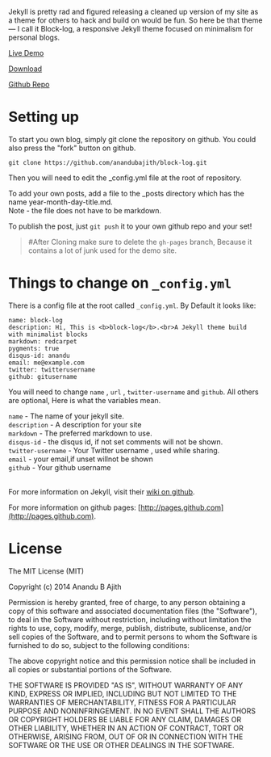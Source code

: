 Jekyll is pretty rad and figured releasing a cleaned up version of my site as a theme for others to hack and build on would be fun. So here be that theme — I call it Block-log, a responsive Jekyll theme focused on minimalism for personal blogs.

[Live Demo](https://anandu.net/block-log)

[Download](https://github.com/anandubajith/block-log/archive/master.zip)

[Github Repo](https://github.com/anandubajith/block-log)


Setting up
====================
To start you own blog, simply git clone the repository on github. You could also press the "fork" button on github.
<pre><code>git clone https://github.com/anandubajith/block-log.git</code></pre>
Then you will need to edit the _config.yml file at the root of repository.

To add your own posts, add a file to the _posts directory which has the name year-month-day-title.md. 
<br>Note - the file does not have to be markdown.

To publish the post, just <code>git push</code> it to your own github repo and your set!
> #After Cloning make sure to delete the <code>gh-pages</code> branch, Because it contains a lot of junk used for the demo site.

Things to change on `_config.yml`
====================
There is a config file at the root called `_config.yml`. By Default it looks like:

    name: block-log
    description: Hi, This is <b>block-log</b>.<br>A Jekyll theme build with minimalist blocks
    markdown: redcarpet
    pygments: true
    disqus-id: anandu
    email: me@example.com
    twitter: twitterusername
    github: gitusername
    
You will need to change <code>name</code> , <code>url</code> , <code>twitter-username</code> and <code>github</code>. All others are optional, Here is what the variables mean.<br>

<code>name</code> - The name of your jekyll site.<br>
<code>description</code> - A description for your site<br>
<code>markdown</code> - The preferred markdown to use. <br>
<code>disqus-id</code> - the disqus id, if not set comments will not be shown.<br>
<code>twitter-username</code> - Your Twitter username , used while sharing.<br>
<code>email</code> - your email,if unset willnot be shown<br>
<code>github</code> - Your github username<br><br>

For more information on Jekyll, visit their [wiki on github](https://github.com/mojombo/jekyll/wiki).

For more information on github pages: [http://pages.github.com](http://pages.github.com).

License
====================
The MIT License (MIT)

Copyright (c) 2014 Anandu B Ajith

Permission is hereby granted, free of charge, to any person obtaining a copy
of this software and associated documentation files (the "Software"), to deal
in the Software without restriction, including without limitation the rights
to use, copy, modify, merge, publish, distribute, sublicense, and/or sell
copies of the Software, and to permit persons to whom the Software is
furnished to do so, subject to the following conditions:

The above copyright notice and this permission notice shall be included in all
copies or substantial portions of the Software.

THE SOFTWARE IS PROVIDED "AS IS", WITHOUT WARRANTY OF ANY KIND, EXPRESS OR
IMPLIED, INCLUDING BUT NOT LIMITED TO THE WARRANTIES OF MERCHANTABILITY,
FITNESS FOR A PARTICULAR PURPOSE AND NONINFRINGEMENT. IN NO EVENT SHALL THE
AUTHORS OR COPYRIGHT HOLDERS BE LIABLE FOR ANY CLAIM, DAMAGES OR OTHER
LIABILITY, WHETHER IN AN ACTION OF CONTRACT, TORT OR OTHERWISE, ARISING FROM,
OUT OF OR IN CONNECTION WITH THE SOFTWARE OR THE USE OR OTHER DEALINGS IN THE
SOFTWARE.

